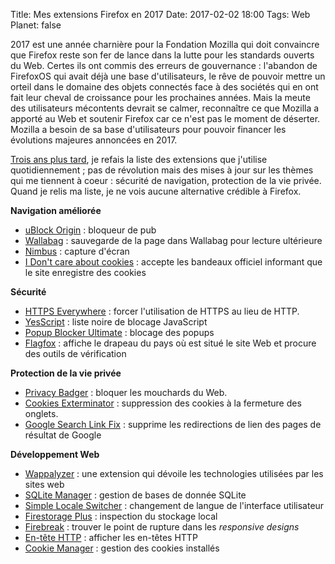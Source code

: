 Title: Mes extensions Firefox en 2017
Date: 2017-02-02 18:00
Tags: Web
Planet: false

2017 est une année charnière pour la Fondation Mozilla qui doit convaincre que
Firefox reste son fer de lance dans la lutte pour les standards ouverts du Web.
Certes ils ont commis des erreurs de gouvernance : l'abandon de FirefoxOS qui
avait déjà une base d'utilisateurs, le rêve de pouvoir mettre un orteil dans le
domaine des objets connectés face à des sociétés qui en ont fait leur cheval de
croissance pour les prochaines années. Mais la meute des utilisateurs
mécontents devrait se calmer, reconnaître ce que Mozilla a apporté au Web et
soutenir Firefox car ce n'est pas le moment de déserter.  Mozilla a besoin de
sa base d'utilisateurs pour pouvoir financer les évolutions majeures annoncées
en 2017.

[Trois ans plus
tard](http://blogduyax.madyanne.fr/mes-extensions-firefox.html), je refais la
liste des extensions que j'utilise quotidiennement ; pas de révolution mais des
mises à jour sur les thèmes qui me tiennent à coeur : sécurité de navigation,
protection de la vie privée. Quand je relis ma liste, je ne vois aucune
alternative crédible à Firefox.

**Navigation améliorée**

- [uBlock Origin](https://addons.mozilla.org/fr/firefox/addon/ublock-origin/?src=ss) : bloqueur de pub
- [Wallabag](https://addons.mozilla.org/fr/firefox/addon/wallabag-v2/) : sauvegarde de la page dans Wallabag pour lecture ultérieure
- [Nimbus](https://addons.mozilla.org/fr/firefox/addon/nimbus-screenshot) : capture d'écran
- [I Don't care about cookies](https://addons.mozilla.org/fr/firefox/addon/i-dont-care-about-cookies/?src=api) : accepte les bandeaux officiel informant que le site enregistre des cookies

**Sécurité**

- [HTTPS Everywhere](https://www.eff.org/https-everywhere) : forcer l'utilisation de HTTPS au lieu de HTTP.
- [YesScript](https://addons.mozilla.org/fr/firefox/addon/yesscript/?src=api) : liste noire de blocage JavaScript
- [Popup Blocker Ultimate](https://addons.mozilla.org/fr/firefox/addon/popup-blocker-ultimate) : blocage des popups
- [Flagfox](https://addons.mozilla.org/fr/firefox/addon/flagfox/?src=search) : affiche le drapeau du pays où est situé le site Web et procure des outils de vérification

**Protection de la vie privée**

- [Privacy Badger](https://addons.mozilla.org/fr/firefox/addon/privacy-badger17/) : bloquer
  les mouchards du Web.
- [Cookies Exterminator](https://addons.mozilla.org/fr/firefox/addon/cookies-exterminator) : suppression des cookies à la fermeture des onglets.
- [Google Search Link Fix](https://addons.mozilla.org/fr/firefox/addon/google-search-link-fix) : supprime les redirections de lien des pages de résultat de Google

**Développement Web**

- [Wappalyzer](https://wappalyzer.com) : une extension qui dévoile les technologies utilisées par les sites web
- [SQLite Manager](https://addons.mozilla.org/fr/firefox/addon/sqlite-manager) : gestion de bases de donnée SQLite
- [Simple Locale Switcher](https://addons.mozilla.org/fr/firefox/addon/simple-locale-switcher) : changement de langue de l'interface utilisateur
- [Firestorage Plus](https://addons.mozilla.org/fr/firefox/addon/firestorage-plus/?src=search) : inspection du stockage local
- [Firebreak](https://addons.mozilla.org/fr/firefox/addon/firebreak/?src=search) : trouver le point de rupture dans les *responsive designs*
- [En-tête HTTP](http://livehttpheaders.mozdev.org) : afficher les en-têtes HTTP
- [Cookie Manager](https://addons.mozilla.org/en-US/firefox/addon/cookies-manager-plus) : gestion des cookies installés

